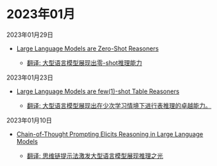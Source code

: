 # 2023年01月

2023年01月29日

- [Large Language Models are Zero-Shot Reasoners](2023年01月29日/Large_Language_Models_are_Zero-Shot_Reasoners.md)

    - [翻译: 大型语言模型展现出零-shot推理能力](2023年01月29日/Large_Language_Models_are_Zero-Shot_Reasoners.md)

2023年01月23日

- [Large Language Models are few(1)-shot Table Reasoners](2023年01月23日/Large_Language_Models_are_few(1)-shot_Table_Reasoners.md)

    - [翻译: 大型语言模型展现出在少次学习情境下进行表推理的卓越能力。](2023年01月23日/Large_Language_Models_are_few(1)-shot_Table_Reasoners.md)

2023年01月10日

- [Chain-of-Thought Prompting Elicits Reasoning in Large Language Models](2023年01月10日/Chain-of-Thought_Prompting_Elicits_Reasoning_in_Large_Language_Models.md)

    - [翻译: 思维链提示法激发大型语言模型展现推理之光](2023年01月10日/Chain-of-Thought_Prompting_Elicits_Reasoning_in_Large_Language_Models.md)